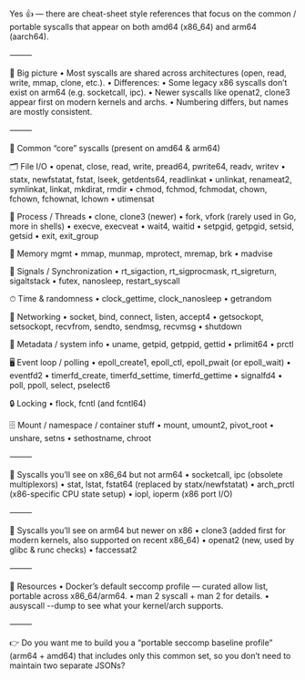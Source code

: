 Yes 👍 — there are cheat-sheet style references that focus on the common / portable syscalls that appear on both amd64 (x86_64) and arm64 (aarch64).

⸻

🔹 Big picture
	•	Most syscalls are shared across architectures (open, read, write, mmap, clone, etc.).
	•	Differences:
	•	Some legacy x86 syscalls don’t exist on arm64 (e.g. socketcall, ipc).
	•	Newer syscalls like openat2, clone3 appear first on modern kernels and archs.
	•	Numbering differs, but names are mostly consistent.

⸻

🔹 Common “core” syscalls (present on amd64 & arm64)

🗂 File I/O
	•	openat, close, read, write, pread64, pwrite64, readv, writev
	•	statx, newfstatat, fstat, lseek, getdents64, readlinkat
	•	unlinkat, renameat2, symlinkat, linkat, mkdirat, rmdir
	•	chmod, fchmod, fchmodat, chown, fchown, fchownat, lchown
	•	utimensat

🧵 Process / Threads
	•	clone, clone3 (newer)
	•	fork, vfork (rarely used in Go, more in shells)
	•	execve, execveat
	•	wait4, waitid
	•	setpgid, getpgid, setsid, getsid
	•	exit, exit_group

🧠 Memory mgmt
	•	mmap, munmap, mprotect, mremap, brk
	•	madvise

🔔 Signals / Synchronization
	•	rt_sigaction, rt_sigprocmask, rt_sigreturn, sigaltstack
	•	futex, nanosleep, restart_syscall

⏱ Time & randomness
	•	clock_gettime, clock_nanosleep
	•	getrandom

📡 Networking
	•	socket, bind, connect, listen, accept4
	•	getsockopt, setsockopt, recvfrom, sendto, sendmsg, recvmsg
	•	shutdown

📑 Metadata / system info
	•	uname, getpid, getppid, gettid
	•	prlimit64
	•	prctl

🖥 Event loop / polling
	•	epoll_create1, epoll_ctl, epoll_pwait (or epoll_wait)
	•	eventfd2
	•	timerfd_create, timerfd_settime, timerfd_gettime
	•	signalfd4
	•	poll, ppoll, select, pselect6

🔒 Locking
	•	flock, fcntl (and fcntl64)

🗄 Mount / namespace / container stuff
	•	mount, umount2, pivot_root
	•	unshare, setns
	•	sethostname, chroot

⸻

🔹 Syscalls you’ll see on x86_64 but not arm64
	•	socketcall, ipc (obsolete multiplexors)
	•	stat, lstat, fstat64 (replaced by statx/newfstatat)
	•	arch_prctl (x86-specific CPU state setup)
	•	iopl, ioperm (x86 port I/O)

⸻

🔹 Syscalls you’ll see on arm64 but newer on x86
	•	clone3 (added first for modern kernels, also supported on recent x86_64)
	•	openat2 (new, used by glibc & runc checks)
	•	faccessat2

⸻

📎 Resources
	•	Docker’s default seccomp profile — curated allow list, portable across x86_64/arm64.
	•	man 2 syscall + man 2 <name> for details.
	•	ausyscall --dump to see what your kernel/arch supports.

⸻

👉 Do you want me to build you a “portable seccomp baseline profile” (arm64 + amd64) that includes only this common set, so you don’t need to maintain two separate JSONs?